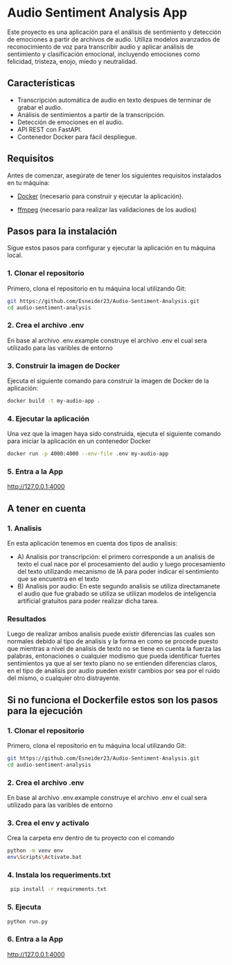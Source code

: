# Audio Sentiment Analysis App

Este proyecto es una aplicación para el análisis de sentimiento y detección de emociones a partir de archivos de audio. Utiliza modelos avanzados de reconocimiento de voz para transcribir audio y aplicar análisis de sentimiento y clasificación emocional, incluyendo emociones como felicidad, tristeza, enojo, miedo y neutralidad.

## Características

- Transcripción automática de audio en texto despues de terminar de grabar el audio.
- Análisis de sentimientos a partir de la transcripción.
- Detección de emociones en el audio.
- API REST con FastAPI.
- Contenedor Docker para fácil despliegue.

## Requisitos

Antes de comenzar, asegúrate de tener los siguientes requisitos instalados en tu máquina:

- [Docker](https://www.docker.com/products/docker-desktop) (necesario para construir y ejecutar la aplicación).

- [ffmpeg](https://www.ffmpeg.org/download.html#build-windows) (necesario para realizar las validaciones de los audios)

## Pasos para la instalación

Sigue estos pasos para configurar y ejecutar la aplicación en tu máquina local.

### 1. Clonar el repositorio

Primero, clona el repositorio en tu máquina local utilizando Git:

```bash
git https://github.com/Esneider23/Audio-Sentiment-Analysis.git
cd audio-sentiment-analysis
```

### 2. Crea el archivo .env

En base al archivo .env.example construye el archivo .env el cual sera utilizado para las varibles de entorno

### 3. Construir la imagen de Docker
Ejecuta el siguiente comando para construir la imagen de Docker de la aplicación:
```bash
docker build -t my-audio-app .
```

### 4. Ejecutar la aplicación
Una vez que la imagen haya sido construida, ejecuta el siguiente comando para iniciar la aplicación en un contenedor Docker
```bash
docker run -p 4000:4000 --env-file .env my-audio-app
```
### 5. Entra a la App
http://127.0.0.1:4000


## A tener en cuenta

### 1. Analisis
En esta aplicación tenemos en cuenta dos tipos de analisis:  
-  A) Analisis por transcripción:
el primero corresponde a un analisis de texto el cual nace por el procesamiento del audio y luego procesamiento del texto utilizando mecanismo de IA para poder indicar el sentimiento que se encuentra en el texto
- B) Analisis por audio:
En este segundo analisis se utiliza directamanete el audio que fue grabado se utiliza se utilizan modelos de inteligencia artificial gratuitos para poder realizar dicha tarea.

### Resultados
Luego de realizar ambos analisis puede existir diferencias las cuales son normales debido al tipo de analisis y la forma en como se procede puesto que mientras a nivel de analisis de texto no se tiene en cuenta la fuerza las palabras, entonaciones o cualquier modismo que pueda identificar fuertes sentimientos ya que al ser texto plano no se entienden diferencias claros, en el tipo de analisis por audio pueden existir cambios por sea por el ruido del mismo, o cualquier otro distrayente.


## Si no funciona el Dockerfile estos son los pasos para la ejecución

### 1. Clonar el repositorio

Primero, clona el repositorio en tu máquina local utilizando Git:

```bash
git https://github.com/Esneider23/Audio-Sentiment-Analysis.git
cd audio-sentiment-analysis
```

### 2. Crea el archivo .env

En base al archivo .env.example construye el archivo .env el cual sera utilizado para las varibles de entorno

### 3. Crea el env y activalo
Crea la carpeta env dentro de tu proyecto con el comando
```bash
python -m venv env
env\Scripts\Activate.bat
```

### 4. Instala los requeriments.txt
```bash
 pip install -r requirements.txt
```

### 5. Ejecuta
```bash
python run.py
```

### 6. Entra a la App
http://127.0.0.1:4000